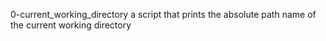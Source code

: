 0-current_working_directory
a script that prints the absolute path name of the current working directory


